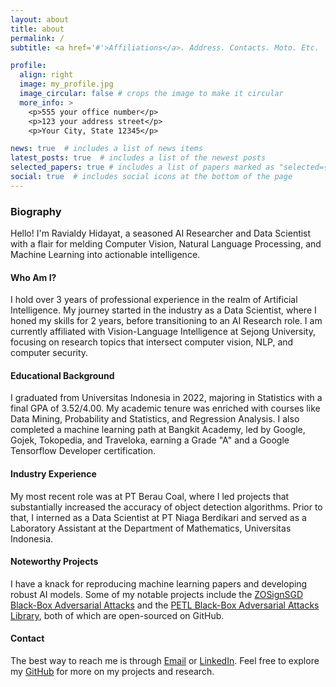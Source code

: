 ```yaml
---
layout: about
title: about
permalink: /
subtitle: <a href='#'>Affiliations</a>. Address. Contacts. Moto. Etc.

profile:
  align: right
  image: my_profile.jpg
  image_circular: false # crops the image to make it circular
  more_info: >
    <p>555 your office number</p>
    <p>123 your address street</p>
    <p>Your City, State 12345</p>

news: true  # includes a list of news items
latest_posts: true  # includes a list of the newest posts
selected_papers: true # includes a list of papers marked as "selected={true}"
social: true  # includes social icons at the bottom of the page
---
```


### Biography

Hello! I'm Ravialdy Hidayat, a seasoned AI Researcher and Data Scientist with a flair for melding Computer Vision, Natural Language Processing, and Machine Learning into actionable intelligence. 

#### Who Am I?
I hold over 3 years of professional experience in the realm of Artificial Intelligence. My journey started in the industry as a Data Scientist, where I honed my skills for 2 years, before transitioning to an AI Research role. I am currently affiliated with Vision-Language Intelligence at Sejong University, focusing on research topics that intersect computer vision, NLP, and computer security.

#### Educational Background
I graduated from Universitas Indonesia in 2022, majoring in Statistics with a final GPA of 3.52/4.00. My academic tenure was enriched with courses like Data Mining, Probability and Statistics, and Regression Analysis. I also completed a machine learning path at Bangkit Academy, led by Google, Gojek, Tokopedia, and Traveloka, earning a Grade "A" and a Google Tensorflow Developer certification.

#### Industry Experience
My most recent role was at PT Berau Coal, where I led projects that substantially increased the accuracy of object detection algorithms. Prior to that, I interned as a Data Scientist at PT Niaga Berdikari and served as a Laboratory Assistant at the Department of Mathematics, Universitas Indonesia.

#### Noteworthy Projects
I have a knack for reproducing machine learning papers and developing robust AI models. Some of my notable projects include the [ZOSignSGD Black-Box Adversarial Attacks](https://github.com/ravialdy/ZOSignSGD-PyTorch) and the [PETL Black-Box Adversarial Attacks Library](https://github.com/ravialdy/PETL-Attacks), both of which are open-sourced on GitHub.

#### Contact
The best way to reach me is through [Email](mailto:ravialdyhidayat@gmail.com) or [LinkedIn](https://www.linkedin.com/in/ravialdy-hidayat-a617a8156/). Feel free to explore my [GitHub](https://github.com/ravialdy) for more on my projects and research.

<!-- Write your biography here. Tell the world about yourself. Link to your favorite [subreddit](http://reddit.com). You can put a picture in, too. The code is already in, just name your picture `my_profile.jpg` and put it in the `img/` folder.

Put your address / P.O. box / other info right below your picture. You can also disable any of these elements by editing `profile` property of the YAML header of your `_pages/about.md`. Edit `_bibliography/papers.bib` and Jekyll will render your [publications page](/al-folio/publications/) automatically.

Link to your social media connections, too. This theme is set up to use [Font Awesome icons](http://fortawesome.github.io/Font-Awesome/) and [Academicons](https://jpswalsh.github.io/academicons/), like the ones below. Add your Facebook, Twitter, LinkedIn, Google Scholar, or just disable all of them. -->